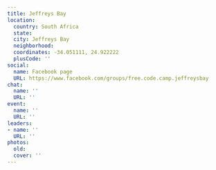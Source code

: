 ```yaml
---
title: Jeffreys Bay
location:
  country: South Africa
  state: 
  city: Jeffreys Bay
  neighborhood: 
  coordinates: -34.051111, 24.922222
  plusCode: ''
social:
  name: Facebook page
  URL: https://www.facebook.com/groups/free.code.camp.jeffreysbay
chat:
  name: ''
  URL: ''
event:
  name: ''
  URL: ''
leaders:
- name: ''
  URL: ''
photos:
  old: 
  cover: ''
---
```

